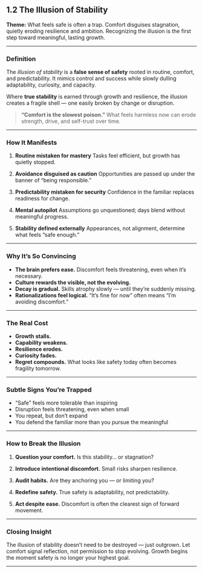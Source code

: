 ## **1.2 The Illusion of Stability**

**Theme:** What feels safe is often a trap. Comfort disguises stagnation, quietly eroding resilience and ambition. Recognizing the illusion is the first step toward meaningful, lasting growth.

---

### **Definition**

The *illusion of stability* is a **false sense of safety** rooted in routine, comfort, and predictability. It mimics control and success while slowly dulling adaptability, curiosity, and capacity.

Where **true stability** is earned through growth and resilience, the illusion creates a fragile shell — one easily broken by change or disruption.

> **“Comfort is the slowest poison.”**
> What feels harmless now can erode strength, drive, and self-trust over time.

---

### **How It Manifests**

1. **Routine mistaken for mastery**
   Tasks feel efficient, but growth has quietly stopped.

2. **Avoidance disguised as caution**
   Opportunities are passed up under the banner of “being responsible.”

3. **Predictability mistaken for security**
   Confidence in the familiar replaces readiness for change.

4. **Mental autopilot**
   Assumptions go unquestioned; days blend without meaningful progress.

5. **Stability defined externally**
   Appearances, not alignment, determine what feels “safe enough.”

---

### **Why It’s So Convincing**

* **The brain prefers ease.** Discomfort feels threatening, even when it’s necessary.
* **Culture rewards the visible, not the evolving.**
* **Decay is gradual.** Skills atrophy slowly — until they’re suddenly missing.
* **Rationalizations feel logical.** “It’s fine for now” often means “I’m avoiding discomfort.”

---

### **The Real Cost**

* **Growth stalls.**
* **Capability weakens.**
* **Resilience erodes.**
* **Curiosity fades.**
* **Regret compounds.**
  What looks like safety today often becomes fragility tomorrow.

---

### **Subtle Signs You’re Trapped**

* “Safe” feels more tolerable than inspiring
* Disruption feels threatening, even when small
* You repeat, but don’t expand
* You defend the familiar more than you pursue the meaningful

---

### **How to Break the Illusion**

1. **Question your comfort.**
   Is this stability… or stagnation?

2. **Introduce intentional discomfort.**
   Small risks sharpen resilience.

3. **Audit habits.**
   Are they anchoring you — or limiting you?

4. **Redefine safety.**
   True safety is adaptability, not predictability.

5. **Act despite ease.**
   Discomfort is often the clearest sign of forward movement.

---

### **Closing Insight**

The illusion of stability doesn’t need to be destroyed — just outgrown. Let comfort signal reflection, not permission to stop evolving. Growth begins the moment safety is no longer your highest goal.

---
